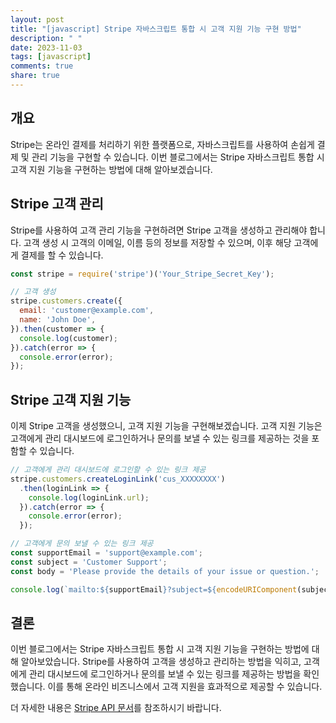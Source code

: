 ```yaml
---
layout: post
title: "[javascript] Stripe 자바스크립트 통합 시 고객 지원 기능 구현 방법"
description: " "
date: 2023-11-03
tags: [javascript]
comments: true
share: true
---
```


## 개요
Stripe는 온라인 결제를 처리하기 위한 플랫폼으로, 자바스크립트를 사용하여 손쉽게 결제 및 관리 기능을 구현할 수 있습니다. 이번 블로그에서는 Stripe 자바스크립트 통합 시 고객 지원 기능을 구현하는 방법에 대해 알아보겠습니다.

## Stripe 고객 관리
Stripe를 사용하여 고객 관리 기능을 구현하려면 Stripe 고객을 생성하고 관리해야 합니다. 고객 생성 시 고객의 이메일, 이름 등의 정보를 저장할 수 있으며, 이후 해당 고객에게 결제를 할 수 있습니다.

```javascript
const stripe = require('stripe')('Your_Stripe_Secret_Key');

// 고객 생성
stripe.customers.create({
  email: 'customer@example.com',
  name: 'John Doe',
}).then(customer => {
  console.log(customer);
}).catch(error => {
  console.error(error);
});
```

## Stripe 고객 지원 기능
이제 Stripe 고객을 생성했으니, 고객 지원 기능을 구현해보겠습니다. 고객 지원 기능은 고객에게 관리 대시보드에 로그인하거나 문의를 보낼 수 있는 링크를 제공하는 것을 포함할 수 있습니다.

```javascript
// 고객에게 관리 대시보드에 로그인할 수 있는 링크 제공
stripe.customers.createLoginLink('cus_XXXXXXXX')
  .then(loginLink => {
    console.log(loginLink.url);
  }).catch(error => {
    console.error(error);
  });

// 고객에게 문의 보낼 수 있는 링크 제공
const supportEmail = 'support@example.com';
const subject = 'Customer Support';
const body = 'Please provide the details of your issue or question.';

console.log(`mailto:${supportEmail}?subject=${encodeURIComponent(subject)}&body=${encodeURIComponent(body)}`);
```

## 결론
이번 블로그에서는 Stripe 자바스크립트 통합 시 고객 지원 기능을 구현하는 방법에 대해 알아보았습니다. Stripe를 사용하여 고객을 생성하고 관리하는 방법을 익히고, 고객에게 관리 대시보드에 로그인하거나 문의를 보낼 수 있는 링크를 제공하는 방법을 확인했습니다. 이를 통해 온라인 비즈니스에서 고객 지원을 효과적으로 제공할 수 있습니다.

더 자세한 내용은 [Stripe API 문서](https://stripe.com/docs/api)를 참조하시기 바랍니다.